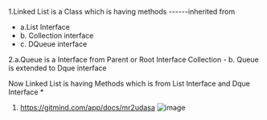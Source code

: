 1.Linked List is a Class which is having
 methods  ------inherited from
 * a.List Interface
 * b. Collection interface
 * c. DQueue interface

2.a.Queue is a Interface from Parent or Root Interface Collection - 
  b. Queue  is extended to Dque interface


Now Linked List is having Methods which is from List Interface and Dque Interface
*
1. https://gitmind.com/app/docs/mr2udasa
![image](https://github.com/Sameer-Programmer/Java/assets/115461857/136a700e-3b31-4ac3-8b17-31feb5543c2f)
